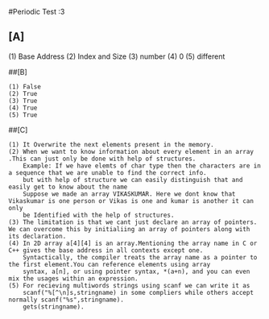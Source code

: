 #Periodic Test :3
## [A]

   (1) Base Address
   (2) Index and Size
   (3) number
   (4) 0
   (5) different
   
##[B]
    
    (1) False
    (2) True
    (3) True
    (4) True
    (5) True
    
##[C] 

    (1) It Overwrite the next elements present in the memory.
    (2) When we want to know information about every element in an array .This can just only be done with help of structures.
        Example: If we have elemts of char type then the characters are in a sequence that we are unable to find the correct info.
        but with help of structure we can easily distinguish that and easily get to know about the name
        Suppose we made an array VIKASKUMAR. Here we dont know that Vikaskumar is one person or Vikas is one and kumar is another it can only 
        be Identified with the help of structures.
    (3) The limitation is that we cant just declare an array of pointers. We can overcome this by initialiing an array of pointers along with its declaration.
    (4) In 2D array a[4][4] is an array.Mentioning the array name in C or C++ gives the base address in all contexts except one.
        Syntactically, the compiler treats the array name as a pointer to the first element.You can reference elements using array 
        syntax, a[n], or using pointer syntax, *(a+n), and you can even mix the usages within an expression.
    (5) For recieving multiwords strings using scanf we can write it as 
        scanf("%[^\n]s,stringname) in some compliers while others accept normally scanf("%s",stringname).
        gets(stringname).
        
        
        
